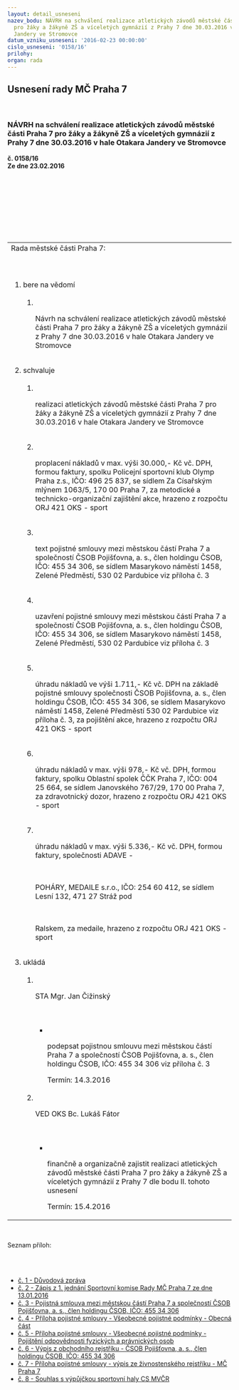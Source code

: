 ```yaml
---
layout: detail_usneseni
nazev_bodu: NÁVRH na schválení realizace atletických závodů městské části Praha 7
  pro žáky a žákyně ZŠ a víceletých gymnázií z Prahy 7 dne 30.03.2016 v hale Otakara
  Jandery ve Stromovce
datum_vzniku_usneseni: '2016-02-23 00:00:00'
cislo_usneseni: '0158/16'
prilohy: 
organ: rada
---
```

<div id="ucUsn_pList" class="usn">
	<span><h2>Usnesení rady MČ Praha 7 </h2>
<br></span><div class="standBody">
<span><h3>NÁVRH na schválení realizace atletických závodů městské části Praha 7 pro žáky a žákyně ZŠ a víceletých gymnázií z Prahy 7 dne 30.03.2016 v hale Otakara Jandery ve Stromovce</h3></span><div class="center">
		<strong>č. 0158/16</strong><br>
	</div>
<div class="center">
		<strong>Ze dne 23.02.2016</strong><br><br>
	</div>
<p><br></p>
<table class="documentProperties tableView">
<br><tbody>
<br><tr>
<br><td>Rada městské části Praha 7:</td>
</tr>
<br><tr>
<br><td>
<br><ol class="urzList_view">
<br><li class="urzClass1">bere na vědomí <br><ol class="urzOlClass">
<br><li class="urzClass2">
<br><p>Návrh na schválení realizace atletických závodů městské části Praha 7 pro žáky a žákyně ZŠ a víceletých gymnázií z Prahy 7 dne 30.03.2016 v hale Otakara Jandery ve Stromovce</p>
</li>
</ol>
<br>
</li>
<li class="urzClass1">schvaluje <br><ol class="urzOlClass">
<br><li class="urzClass2">
<br><p>realizaci atletických závodů městské části Praha 7 pro žáky a žákyně ZŠ a víceletých gymnázií z Prahy 7 dne 30.03.2016 v hale Otakara Jandery ve Stromovce</p>
<br>
</li>
<li class="urzClass2">
<br><p>proplacení nákladů v max. výši 30.000,- Kč vč. DPH, formou faktury, spolku Policejní sportovní klub Olymp Praha z.s., IČO: 496 25 837, se sídlem Za Císařským mlýnem 1063/5, 170 00 Praha 7, za metodické a technicko-organizační zajištění akce, hrazeno z rozpočtu ORJ 421 OKS - sport</p>
<br>
</li>
<li class="urzClass2">
<br><p>text pojistné smlouvy mezi městskou částí Praha 7 a společností ČSOB Pojišťovna, a. s., člen holdingu ČSOB, IČO: 455 34 306, se sídlem Masarykovo náměstí 1458, Zelené Předměstí, 530 02 Pardubice viz příloha č. 3</p>
<br>
</li>
<li class="urzClass2">
<br><p>uzavření pojistné smlouvy mezi městskou částí Praha 7 a společností ČSOB Pojišťovna, a. s., člen holdingu ČSOB, IČO: 455 34 306, se sídlem Masarykovo náměstí 1458, Zelené Předměstí, 530 02 Pardubice viz příloha č. 3</p>
<br>
</li>
<li class="urzClass2">
<br><p>úhradu nákladů ve výši 1.711,- Kč vč. DPH na základě pojistné smlouvy společnosti ČSOB Pojišťovna, a. s., člen holdingu ČSOB, IČO: 455 34 306, se sídlem Masarykovo náměstí 1458, Zelené Předměstí 530 02 Pardubice viz příloha č. 3, za pojištění akce, hrazeno z rozpočtu ORJ 421 OKS - sport</p>
<br>
</li>
<li class="urzClass2">
<br><p>úhradu nákladů v max. výši 978,- Kč vč. DPH, formou faktury, spolku Oblastní spolek ČČK Praha 7, IČO: 004 25 664, se sídlem Janovského 767/29, 170 00 Praha 7, za zdravotnický dozor, hrazeno z rozpočtu ORJ 421 OKS - sport</p>
<br>
</li>
<li class="urzClass2">
<br><p>úhradu nákladů v max. výši 5.336,- Kč vč. DPH, formou faktury, společnosti ADAVE -</p>
<br><p>POHÁRY, MEDAILE s.r.o., IČO: 254 60 412, se sídlem Lesní 132, 471 27 Stráž pod</p>
<br><p>Ralskem, za medaile, hrazeno z rozpočtu ORJ 421 OKS - sport</p>
</li>
</ol>
<br>
</li>
<li class="urzClass1">ukládá <br><ol class="urzOlClass">
<br><li class="urzClass2">
<br><p>STA Mgr. Jan Čižinský</p>
<br><ul class="urzUlClass">
<br><li class="urzClass3">
<br><p>podepsat pojistnou smlouvu mezi městskou částí Praha 7 a společností ČSOB Pojišťovna, a. s., člen holdingu ČSOB, IČO: 455 34 306 viz příloha č. 3</p>Termín: 14.3.2016</li>
</ul>
<br>
</li>
<li class="urzClass2">
<br><p>VED OKS Bc. Lukáš Fátor</p>
<br><ul class="urzUlClass">
<br><li class="urzClass3">
<br><p>finančně a organizačně zajistit realizaci atletických závodů městské části Praha 7 pro žáky a žákyně ZŠ a víceletých gymnázií z Prahy 7 dle bodu II. tohoto usnesení</p>Termín: 15.4.2016</li>
</ul>
</li>
</ol>
</li>
</ol>
</td>
</tr>
</tbody>
</table>
<br><p>Seznam příloh:</p>
<br><ul>
<br><li>
<a href="/zdroj.aspx?typ=4&amp;Id=70846&amp;sh=-1406361643" target="_blank" title="Odkaz na soubor - 29 kB - nové okno">č. 1 - Důvodová zpráva</a><br>
</li>
<li>
<a href="/zdroj.aspx?typ=4&amp;Id=70847&amp;sh=-1406397899" target="_blank" title="Odkaz na soubor - 45,6 kB - nové okno">č. 2 - Zápis z 1. jednání Sportovní komise Rady MČ Praha 7 ze dne 13.01.2016</a><br>
</li>
<li>
<a href="/zdroj.aspx?typ=4&amp;Id=70848&amp;sh=-1407060459" target="_blank" title="Odkaz na soubor - 344,5 kB - nové okno">č. 3 - Pojistná smlouva mezi městskou částí Praha 7 a společností ČSOB Pojišťovna, a. s., člen holdingu ČSOB, IČO: 455 34 306</a><br>
</li>
<li>
<a href="/zdroj.aspx?typ=4&amp;Id=70849&amp;sh=-1407023755" target="_blank" title="Odkaz na soubor - 323,2 kB - nové okno">č. 4 - Příloha pojistné smlouvy - Všeobecné pojistné podmínky - Obecná část</a><br>
</li>
<li>
<a href="/zdroj.aspx?typ=4&amp;Id=70850&amp;sh=-249883467" target="_blank" title="Odkaz na soubor - 297,6 kB - nové okno">č. 5 - Příloha pojistné smlouvy - Všeobecné pojistné podmínky - Pojištění odpovědnosti fyzických a právnických osob </a><br>
</li>
<li>
<a href="/zdroj.aspx?typ=4&amp;Id=70851&amp;sh=-249779435" target="_blank" title="Odkaz na soubor - 56,2 kB - nové okno">č. 6 - Výpis z obchodního rejstříku - ČSOB Pojišťovna, a. s., člen holdingu ČSOB, IČO: 455 34 306 </a><br>
</li>
<li>
<a href="/zdroj.aspx?typ=4&amp;Id=70852&amp;sh=-249811723" target="_blank" title="Odkaz na soubor - 100,5 kB - nové okno">č. 7 - Příloha pojistné smlouvy - výpis ze živnostenského rejstříku - MČ Praha 7 </a><br>
</li>
<li><a href="/zdroj.aspx?typ=4&amp;Id=70853&amp;sh=-249715883" target="_blank" title="Odkaz na soubor - 545,6 kB - nové okno">č. 8 - Souhlas s výpůjčkou sportovní haly CS MVČR </a></li>
</ul>
</div>
</div>